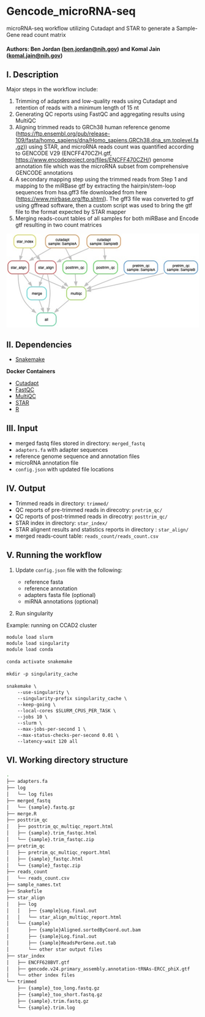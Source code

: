 # Gencode_microRNA-seq
microRNA-seq workflow utilizing Cutadapt and STAR to generate a Sample-Gene read count matrix

#### Authors: Ben Jordan (ben.jordan@nih.gov) and Komal Jain (komal.jain@nih.gov)

## I. Description
Major steps in the workflow include:
1) Trimming of adapters and low-quality reads using Cutadapt and retention of reads with a minimum length of 15 nt
2) Generating QC reports using FastQC and aggregating results using MultiQC
3) Aligning trimmed reads to GRCh38 human reference genome (https://ftp.ensembl.org/pub/release-109/fasta/homo_sapiens/dna/Homo_sapiens.GRCh38.dna_sm.toplevel.fa.gz)) using STAR, and microRNA reads count was quantified according to GENCODE V29 (ENCFF470CZH.gtf, https://www.encodeproject.org/files/ENCFF470CZH/) genome annotation file which was the microRNA subset from comprehensive GENCODE annotations
4) A secondary mapping step using the trimmed reads from Step 1 and mapping to the miRBase gtf by extracting the hairpin/stem-loop sequences from hsa.gff3 file downloaded from here (https://www.mirbase.org/ftp.shtml).  The gff3 file was converted to gtf using gffread software, then a custom script was used to bring the gtf file to the format expected by STAR mapper
5) Merging reads-count tables of all samples for both miRBase and Encode gtf resulting in two count matrices

![DAG](dag.jpeg)
## II. Dependencies
* [Snakemake](https://snakemake.readthedocs.io/en/stable/)

**Docker Containers**
* [Cutadapt](https://cutadapt.readthedocs.io/en/stable/)
* [FastQC](https://www.bioinformatics.babraham.ac.uk/projects/fastqc/)
* [MultiQC](https://multiqc.info)
* [STAR](https://github.com/alexdobin/STAR)
* [R](https://www.r-project.org)
## III. Input
* merged fastq files stored in directory: `merged_fastq`
* `adapters.fa` with adapter sequences
* reference genome sequence and annotation files
* microRNA annotation file
* `config.json` with updated file locations
## IV. Output
* Trimmed reads in directory: `trimmed/`
* QC reports of pre-trimmed reads in direcotry: `pretrim_qc/`
* QC reports of post-trimmed reads in direcotry: `posttrim_qc/`
* STAR index in directory: `star_index/`
* STAR alignent results and statistics reports in directory : `star_align/`
* merged reads-count table: `reads_count/reads_count.csv`

## V. Running the workflow
1. Update `config.json` file with the following:
    - reference fasta
    - reference annotation
    - adapters fasta file (optional)
    - miRNA annotations (optional)

2. Run singularity

Example: running on CCAD2 cluster
```
module load slurm
module load singularity
module load conda

conda activate snakemake

mkdir -p singularity_cache

snakemake \
    --use-singularity \
    --singularity-prefix singularity_cache \
    --keep-going \
    --local-cores $SLURM_CPUS_PER_TASK \
    --jobs 10 \
    --slurm \
    --max-jobs-per-second 1 \
    --max-status-checks-per-second 0.01 \
    --latency-wait 120 all
```
## VI. Working directory structure
```bash
.
├── adapters.fa
├── log
│   └── log files
├── merged_fastq
│   └── {sample}.fastq.gz
├── merge.R
├── posttrim_qc
│   ├── posttrim_qc_multiqc_report.html
│   ├── {sample}.trim_fastqc.html
│   └── {sample}.trim_fastqc.zip
├── pretrim_qc
│   ├── pretrim_qc_multiqc_report.html
│   ├── {sample}_fastqc.html
│   └── {sample}_fastqc.zip
├── reads_count
│   └── reads_count.csv
├── sample_names.txt
├── Snakefile
├── star_align
│   ├── log
│   │   ├── {sample}Log.final.out
│   │   └── star_align_multiqc_report.html
│   └── {sample}
│       ├── {sample}Aligned.sortedByCoord.out.bam
│       ├── {sample}Log.final.out
│       ├── {sample}ReadsPerGene.out.tab
│       └── other star output files
├── star_index
│   ├── ENCFF628BVT.gtf
│   ├── gencode.v24.primary_assembly.annotation-tRNAs-ERCC_phiX.gtf
│   └── other index files
└── trimmed
    ├── {sample}_too_long.fastq.gz
    ├── {sample}_too_short.fastq.gz
    ├── {sample}.trim.fastq.gz
    └── {sample}.trim.log
```
